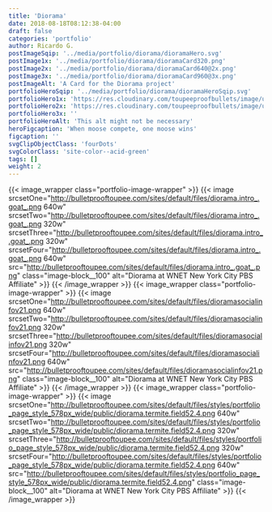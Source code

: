 ```yaml
---
title: 'Diorama'
date: 2018-08-18T08:12:38-04:00
draft: false
categories: 'portfolio'
author: Ricardo G.
postImageSqip: '../media/portfolio/diorama/dioramaHero.svg'
postImage1x: '../media/portfolio/diorama/dioramaCard320.png'
postImage2x: '../media/portfolio/diorama/dioramaCard640@2x.png'
postImage3x: '../media/portfolio/diorama/dioramaCard960@3x.png'
postImageAlt: 'A Card for the Diorama project'
portfolioHeroSqip: '../media/portfolio/diorama/dioramaHeroSqip.svg'
portfolioHero1x: 'https://res.cloudinary.com/toupeeproofbullets/image/upload/t_portfolio_hero_16_9/v1549730263/diorama/diorama.launch.screen.png'
portfolioHero2x: 'https://res.cloudinary.com/toupeeproofbullets/image/upload/t_portfolio_hero_2x/v1549730263/diorama/diorama.launch.screen.png'
portfolioHero3x: ''
portfolioHeroAlt: 'This alt might not be necessary'
heroFigcaption: 'When moose compete, one moose wins'
figcaption: ''
svgClipObjectClass: 'fourDots'
svgColorClass: 'site-color--acid-green'
tags: []
weight: 2
---
```


{{< image_wrapper class="portfolio-image-wrapper" >}}
{{< image srcsetOne="http://bulletprooftoupee.com/sites/default/files/diorama.intro_.goat_.png 640w" srcsetTwo="http://bulletprooftoupee.com/sites/default/files/diorama.intro_.goat_.png 320w" srcsetThree="http://bulletprooftoupee.com/sites/default/files/diorama.intro_.goat_.png 320w" srcsetFour="http://bulletprooftoupee.com/sites/default/files/diorama.intro_.goat_.png 640w" src="http://bulletprooftoupee.com/sites/default/files/diorama.intro_.goat_.png" class="image-block__100" alt="Diorama at WNET New York City PBS Affiliate" >}}
{{< /image_wrapper >}}
{{< image_wrapper class="portfolio-image-wrapper" >}}
{{< image srcsetOne="http://bulletprooftoupee.com/sites/default/files/dioramasocialinfov21.png 640w" srcsetTwo="http://bulletprooftoupee.com/sites/default/files/dioramasocialinfov21.png 320w" srcsetThree="http://bulletprooftoupee.com/sites/default/files/dioramasocialinfov21.png 320w" srcsetFour="http://bulletprooftoupee.com/sites/default/files/dioramasocialinfov21.png 640w" src="http://bulletprooftoupee.com/sites/default/files/dioramasocialinfov21.png" class="image-block__100" alt="Diorama at WNET New York City PBS Affiliate" >}}
{{< /image_wrapper >}}
{{< image_wrapper class="portfolio-image-wrapper" >}}
{{< image srcsetOne="http://bulletprooftoupee.com/sites/default/files/styles/portfolio_page_style_578px_wide/public/diorama.termite.field52.4.png 640w" srcsetTwo="http://bulletprooftoupee.com/sites/default/files/styles/portfolio_page_style_578px_wide/public/diorama.termite.field52.4.png 320w" srcsetThree="http://bulletprooftoupee.com/sites/default/files/styles/portfolio_page_style_578px_wide/public/diorama.termite.field52.4.png 320w" srcsetFour="http://bulletprooftoupee.com/sites/default/files/styles/portfolio_page_style_578px_wide/public/diorama.termite.field52.4.png 640w" src="http://bulletprooftoupee.com/sites/default/files/styles/portfolio_page_style_578px_wide/public/diorama.termite.field52.4.png" class="image-block__100" alt="Diorama at WNET New York City PBS Affiliate" >}}
{{< /image_wrapper >}}
